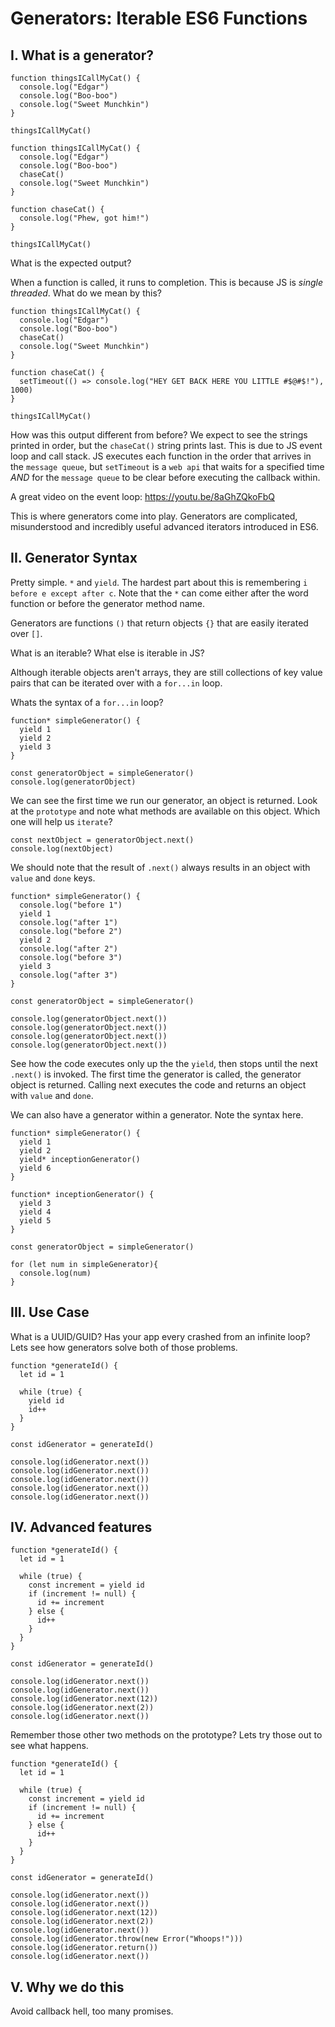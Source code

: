 # Generators: Iterable ES6 Functions

## I. What is a generator?

```
function thingsICallMyCat() {
  console.log("Edgar")
  console.log("Boo-boo")
  console.log("Sweet Munchkin")
}

thingsICallMyCat()
```

```
function thingsICallMyCat() {
  console.log("Edgar")
  console.log("Boo-boo")
  chaseCat()
  console.log("Sweet Munchkin")
}

function chaseCat() {
  console.log("Phew, got him!")
}

thingsICallMyCat()
```

What is the expected output?

When a function is called, it runs to completion. This is because JS is _single threaded_. What do we mean by this?


```
function thingsICallMyCat() {
  console.log("Edgar")
  console.log("Boo-boo")
  chaseCat()
  console.log("Sweet Munchkin")
}

function chaseCat() {
  setTimeout(() => console.log("HEY GET BACK HERE YOU LITTLE #$@#$!"), 1000)
}

thingsICallMyCat()
```

How was this output different from before? We expect to see the strings printed in order, but the `chaseCat()` string prints last. This is due to JS event loop and call stack. JS executes each function in the order that arrives in the `message queue`, but `setTimeout` is a `web api` that waits for a specified time _AND_ for the `message queue` to be clear before executing the callback within.

A great video on the event loop: https://youtu.be/8aGhZQkoFbQ

This is where generators come into play. Generators are complicated, misunderstood and incredibly useful advanced iterators introduced in ES6.

## II. Generator Syntax

Pretty simple. `*` and `yield`. The hardest part about this is remembering `i before e except after c`. Note that the `*` can come either after the word function or before the generator method name. 

Generators are functions `()` that return objects `{}` that are easily iterated over `[]`.

What is an iterable? What else is iterable in JS?

Although iterable objects aren't arrays, they are still collections of key value pairs that can be iterated over with a `for...in` loop. 

Whats the syntax of a `for...in` loop?

```
function* simpleGenerator() {
  yield 1
  yield 2
  yield 3
}

const generatorObject = simpleGenerator()
console.log(generatorObject)
```

We can see the first time we run our generator, an object is returned. Look at the `prototype` and note what methods are available on this object. Which one will help us `iterate`?

```
const nextObject = generatorObject.next()
console.log(nextObject)
```
We should note that the result of `.next()` always results in an object with `value` and `done` keys. 

```
function* simpleGenerator() {
  console.log("before 1")
  yield 1
  console.log("after 1")
  console.log("before 2")
  yield 2
  console.log("after 2")
  console.log("before 3")
  yield 3
  console.log("after 3")
}

const generatorObject = simpleGenerator()

console.log(generatorObject.next())
console.log(generatorObject.next())
console.log(generatorObject.next())
console.log(generatorObject.next())
```

See how the code executes only up the the `yield`, then stops until the next `.next()` is invoked. 
The first time the generator is called, the generator object is returned. Calling next executes the code and returns an object with `value` and `done`.

We can also have a generator within a generator. Note the syntax here. 

```
function* simpleGenerator() {
  yield 1
  yield 2
  yield* inceptionGenerator()
  yield 6
}

function* inceptionGenerator() {
  yield 3
  yield 4
  yield 5
}

const generatorObject = simpleGenerator()

for (let num in simpleGenerator){
  console.log(num)
}
```

## III. Use Case

What is a UUID/GUID? Has your app every crashed from an infinite loop? Lets see how generators solve both of those problems. 

```
function *generateId() {
  let id = 1

  while (true) {
    yield id
    id++
  }
}

const idGenerator = generateId()

console.log(idGenerator.next())
console.log(idGenerator.next())
console.log(idGenerator.next())
console.log(idGenerator.next())
console.log(idGenerator.next())
```

## IV. Advanced features

```
function *generateId() {
  let id = 1

  while (true) {
    const increment = yield id
    if (increment != null) {
      id += increment
    } else {
      id++
    }
  }
}

const idGenerator = generateId()

console.log(idGenerator.next())
console.log(idGenerator.next())
console.log(idGenerator.next(12))
console.log(idGenerator.next(2))
console.log(idGenerator.next())
```

Remember those other two methods on the prototype? Lets try those out to see what happens. 

```
function *generateId() {
  let id = 1

  while (true) {
    const increment = yield id
    if (increment != null) {
      id += increment
    } else {
      id++
    }
  }
}

const idGenerator = generateId()

console.log(idGenerator.next())
console.log(idGenerator.next())
console.log(idGenerator.next(12))
console.log(idGenerator.next(2))
console.log(idGenerator.next())
console.log(idGenerator.throw(new Error("Whoops!")))
console.log(idGenerator.return())
console.log(idGenerator.next())

```

## V. Why we do this

Avoid callback hell, too many promises. 
